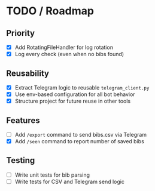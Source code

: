 # TODO / Roadmap

## Priority

- [x] Add RotatingFileHandler for log rotation
- [x] Log every check (even when no bibs found)

## Reusability

- [x] Extract Telegram logic to reusable `telegram_client.py`
- [x] Use env-based configuration for all bot behavior
- [x] Structure project for future reuse in other tools

## Features

- [ ] Add `/export` command to send bibs.csv via Telegram
- [x] Add `/seen` command to report number of saved bibs

## Testing

- [ ] Write unit tests for bib parsing
- [ ] Write tests for CSV and Telegram send logic
